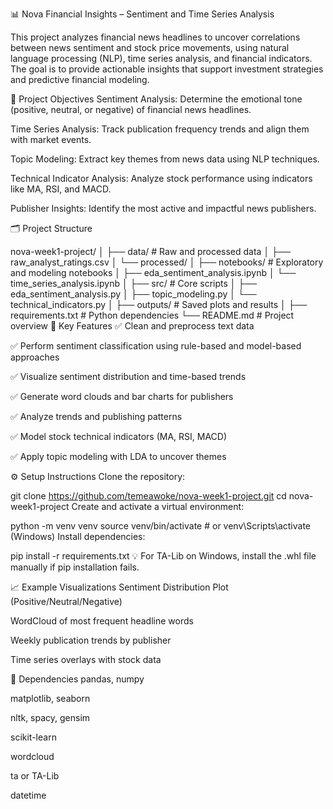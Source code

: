 📊 Nova Financial Insights – Sentiment and Time Series Analysis

This project analyzes financial news headlines to uncover correlations between news sentiment and stock price movements, using natural language processing (NLP), time series analysis, and financial indicators. The goal is to provide actionable insights that support investment strategies and predictive financial modeling.

🧠 Project Objectives
Sentiment Analysis: Determine the emotional tone (positive, neutral, or negative) of financial news headlines.

Time Series Analysis: Track publication frequency trends and align them with market events.

Topic Modeling: Extract key themes from news data using NLP techniques.

Technical Indicator Analysis: Analyze stock performance using indicators like MA, RSI, and MACD.

Publisher Insights: Identify the most active and impactful news publishers.

🗂️ Project Structure

nova-week1-project/
│
├── data/                         # Raw and processed data
│   ├── raw_analyst_ratings.csv
│   └── processed/
│
├── notebooks/                    # Exploratory and modeling notebooks
│   ├── eda_sentiment_analysis.ipynb
│   └── time_series_analysis.ipynb
│
├── src/                          # Core scripts
│   ├── eda_sentiment_analysis.py
│   ├── topic_modeling.py
│   └── technical_indicators.py
│
├── outputs/                      # Saved plots and results
│
├── requirements.txt              # Python dependencies
└── README.md                     # Project overview
📌 Key Features
✅ Clean and preprocess text data

✅ Perform sentiment classification using rule-based and model-based approaches

✅ Visualize sentiment distribution and time-based trends

✅ Generate word clouds and bar charts for publishers

✅ Analyze trends and publishing patterns

✅ Model stock technical indicators (MA, RSI, MACD)

✅ Apply topic modeling with LDA to uncover themes

⚙️ Setup Instructions
Clone the repository:

git clone https://github.com/temeawoke/nova-week1-project.git
cd nova-week1-project
Create and activate a virtual environment:

python -m venv venv
source venv/bin/activate    # or venv\Scripts\activate (Windows)
Install dependencies:

pip install -r requirements.txt
💡 For TA-Lib on Windows, install the .whl file manually if pip installation fails.

📈 Example Visualizations
Sentiment Distribution Plot (Positive/Neutral/Negative)

WordCloud of most frequent headline words

Weekly publication trends by publisher

Time series overlays with stock data

🧩 Dependencies
pandas, numpy

matplotlib, seaborn

nltk, spacy, gensim

scikit-learn

wordcloud

ta or TA-Lib

datetime